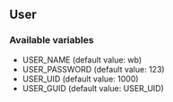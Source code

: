## User

### Available variables

- USER_NAME (default value: wb)
- USER_PASSWORD (default value: 123)
- USER_UID (default value: 1000)
- USER_GUID (default value: USER_UID)

